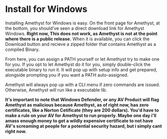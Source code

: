 # Install for Windows

Installing Amethyst for Windows is easy. On the front page for Amethyst, at the bottom, you should've seen a direct download link for Amethyst Windows. **Right now, This does not work, as Amethyst is not at the point where there is a public release.** When it is available, you can click the Download button and recieve a zipped folder that contains Amethyst as a compiled Binary.

From here, you can assign a PATH yourself or let Amethyst try to make one for you. If you opt to let Amethyst do it for you, simply double-click the executable binary to run it. It will pop up with setup info and get prepared, alongside prompting you if you want a PATH auto-assigned.

Amethyst will always pop up with a CLI menu if zero commands are issued. Otherwise, Amethyst will run like a executable lib.

**It's important to note that Windows Defender, or any AV Product will flag Amethyst as malicious because Amethyst, as of right now, has zero certificates, like a Norton Cetificate (they are 200 dollars). You'd have to make a rule on your AV for Amethyst to run properly. Maybe one day i'll amass enough money to get a wildly expensive certificate to not have AV's screaming at people for a potential security hazard, but i simply cant right now.**



